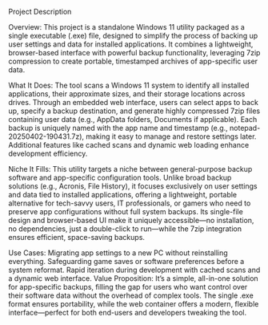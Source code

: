Project Description

Overview:
This project is a standalone Windows 11 utility packaged as a single executable (.exe) file, designed to simplify the process of backing up user settings and data for installed applications. It combines a lightweight, browser-based interface with powerful backup functionality, leveraging 7zip compression to create portable, timestamped archives of app-specific user data.

What It Does:
The tool scans a Windows 11 system to identify all installed applications, their approximate sizes, and their storage locations across drives. Through an embedded web interface, users can select apps to back up, specify a backup destination, and generate highly compressed 7zip files containing user data (e.g., AppData folders, Documents if applicable). Each backup is uniquely named with the app name and timestamp (e.g., notepad-20250402-190431.7z), making it easy to manage and restore settings later. Additional features like cached scans and dynamic web loading enhance development efficiency.

Niche It Fills:
This utility targets a niche between general-purpose backup software and app-specific configuration tools. Unlike broad backup solutions (e.g., Acronis, File History), it focuses exclusively on user settings and data tied to installed applications, offering a lightweight, portable alternative for tech-savvy users, IT professionals, or gamers who need to preserve app configurations without full system backups. Its single-file design and browser-based UI make it uniquely accessible—no installation, no dependencies, just a double-click to run—while the 7zip integration ensures efficient, space-saving backups.

Use Cases:
Migrating app settings to a new PC without reinstalling everything.
Safeguarding game saves or software preferences before a system reformat.
Rapid iteration during development with cached scans and a dynamic web interface.
Value Proposition:
It’s a simple, all-in-one solution for app-specific backups, filling the gap for users who want control over their software data without the overhead of complex tools. The single .exe format ensures portability, while the web container offers a modern, flexible interface—perfect for both end-users and developers tweaking the tool.

